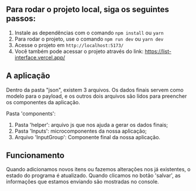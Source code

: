 ## Para rodar o projeto local, siga os seguintes passos:

1. Instale as dependências com o comando `npm install` ou `yarn`
2. Para rodar o projeto, use o comando `npm run dev` ou `yarn dev`
3. Acesse o projeto em `http://localhost:5173/`
4. Você também pode acessar o projeto através do link: https://list-interface.vercel.app/


## A aplicação

Dentro da pasta "json", existem 3 arquivos. Os dados finais servem como modelo para o payload, e os outros dois arquivos são lidos para preencher os componentes da aplicação.

Pasta 'components': 
1. Pasta 'helper': arquivo js que nos ajuda a gerar os dados finais;
2. Pasta 'Inputs': microcomponentes da nossa aplicação;
3. Arquivo 'InputGroup': Componente final da nossa aplicação. 

## Funcionamento

Quando adicionamos novos itens ou fazemos alterações nos já existentes, o estado do programa é atualizado. Quando clicamos no botão 'salvar', as informações que estamos enviando são mostradas no console.
